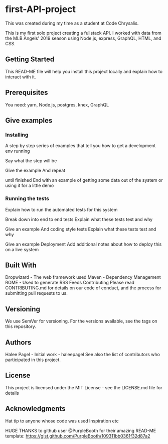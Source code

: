 # first-API-project

This was created during my time as a student at Code Chrysalis.

This is my first solo project creating a fullstack API. I worked with data from the MLB Angels' 2019 season using Node.js, express, GraphQL, HTML, and CSS.

## Getting Started

This READ-ME file will help you install this project locally and explain how to interact with it.

## Prerequisites

You need: yarn, Node.js, postgres, knex, GraphQL

## Give examples

### Installing

A step by step series of examples that tell you how to get a development env running

Say what the step will be

Give the example
And repeat

until finished
End with an example of getting some data out of the system or using it for a little demo

### Running the tests

Explain how to run the automated tests for this system

Break down into end to end tests
Explain what these tests test and why

Give an example
And coding style tests
Explain what these tests test and why

Give an example
Deployment
Add additional notes about how to deploy this on a live system

## Built With

Dropwizard - The web framework used
Maven - Dependency Management
ROME - Used to generate RSS Feeds
Contributing
Please read CONTRIBUTING.md for details on our code of conduct, and the process for submitting pull requests to us.

## Versioning

We use SemVer for versioning. For the versions available, see the tags on this repository.

## Authors

Halee Pagel - Initial work - haleepagel
See also the list of contributors who participated in this project.

## License

This project is licensed under the MIT License - see the LICENSE.md file for details

## Acknowledgments

Hat tip to anyone whose code was used
Inspiration
etc

HUGE THANKS to github user @PurpleBooth for their amazing READ-ME template: <https://gist.github.com/PurpleBooth/109311bb0361f32d87a2>
